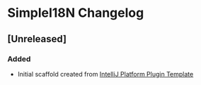 <!-- Keep a Changelog guide -> https://keepachangelog.com -->

# SimpleI18N Changelog

## [Unreleased]
### Added
- Initial scaffold created from [IntelliJ Platform Plugin Template](https://github.com/JetBrains/intellij-platform-plugin-template)

